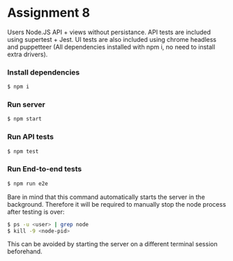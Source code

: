 # Assignment 8

Users Node.JS API + views without persistance. API tests are included using supertest + Jest. UI tests are also included using chrome headless and puppetteer (All dependencies installed with npm i, no need to install extra drivers).

### Install dependencies
```sh
$ npm i
```

### Run server
```sh
$ npm start
```

### Run API tests
```sh
$ npm test
```

### Run End-to-end tests
```sh
$ npm run e2e
```
Bare in mind that this command automatically starts the server in the background. Therefore it will be required to manually stop the node process after testing is over:

```sh
$ ps -u <user> | grep node
$ kill -9 <node-pid>
```

This can be avoided by starting the server on a different terminal session beforehand.

